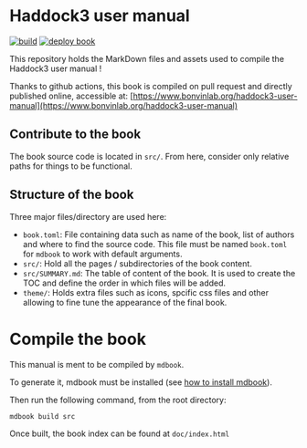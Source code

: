 # Haddock3 user manual

[![build](https://github.com/haddocking/haddock3-user-manual/actions/workflows/build.yml/badge.svg)](https://github.com/haddocking/haddock3-user-manual/actions/workflows/build.yml)
[![deploy book](https://github.com/haddocking/haddock3-user-manual/actions/workflows/mdbook.yml/badge.svg)](https://github.com/haddocking/haddock3-user-manual/actions/workflows/mdbook.yml)

This repository holds the MarkDown files and assets used to compile the Haddock3 user manual !

Thanks to github actions, this book is compiled on pull request and directly published online, accessible at: [https://www.bonvinlab.org/haddock3-user-manual](https://www.bonvinlab.org/haddock3-user-manual)

## Contribute to the book

The book source code is located in `src/`.
From here, consider only relative paths for things to be functional.

## Structure of the book

Three major files/directory are used here:

- `book.toml`: File containing data such as name of the book, list of authors and where to find the source code. This file must be named `book.toml` for `mdbook` to work with default arguments.
- `src/`: Hold all the pages / subdirectories of the book content.
- `src/SUMMARY.md`: The table of content of the book. It is used to create the TOC and define the order in which files will be added.
- `theme/`: Holds extra files such as icons, spcific css files and other allowing to fine tune the appearance of the final book.

# Compile the book

This manual is ment to be compiled by `mdbook`.

To generate it, mdbook must be installed (see [how to install mdbook](https://rust-lang.github.io/mdBook/index.html)).

Then run the following command, from the root directory:

```bash
mdbook build src
```

Once built, the book index can be found at `doc/index.html`


